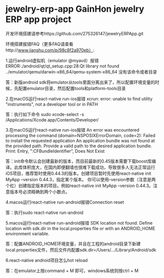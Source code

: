 # jewelry-erp-app GainHon jewelry ERP app project
开发环境搭建请参考https://github.com/275326147/jewelryERPApp.git

环境搭建报错FAQ（更多FAQ请查看http://www.jianshu.com/p/98c8f2a970eb）:

1.运行android虚拟机（emulator @myavd）报错
ERROR:./android/qt/qt_setup.cpp:28:Qt library not found   
../emulator/qemu/darwin-x86_64/qemu-system-x86_64 没有该命令或者目录  

答：新版android sdk将emulator从tools里面分离出来了，所以配置环境变量的时候，先配置emulator目录，然后配置tools和platform-tools目录


2.在macOS运行react-native run-ios报错
xcrun: error: unable to find utility "instruments", not a developer tool or in PATH

答：执行如下命令 sudo xcode-select -s /Applications/Xcode.app/Contents/Developer/


3.在macOS运行react-native run-ios报错
An error was encountered processing the command (domain=NSPOSIXErrorDomain, code=2):
Failed to install the requested application
An application bundle was not found at the provided path.
Provide a valid path to the desired application bundle.
Print: Entry, ":CFBundleIdentifier", Does Not Exist

答：init命令默认会创建最新的版本，而目前最新的0.45版本需要下载boost库编译。此库体积庞大，在国内即便翻墙也很难下载成功，导致很多人无法正常运行iOS项目，推荐暂时使用0.44.3的版本。创建项目暂时先使用react-native init MyApp –version 0.44.3，指定某个版本。 你可以使用–version参数（注意是两个杠）创建指定版本的项目。例如react-native init MyApp –version 0.44.3。注意版本号必须精确到两个小数点。

4.macos运行react-native run-android报错Connection reset

答：执行sudo react-native run-android

5.macos运行react-native run-android报错
SDK location not found. Define location with sdk.dir in the local.properties file or with an ANDROID_HOME environment variable.

答：配置ANDROID_HOME环境变量，并且在工程的android目录下新建local.properties文件，然后文件内配置sdk.dir=/Users/.../Library/Android/sdk

6.react-native android项目怎么hot reload

答：在emulator上按command + M 即可，windows系统则按ctrl + M